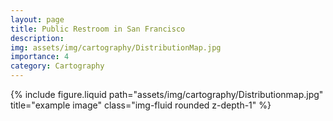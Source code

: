 ```yaml
---
layout: page
title: Public Restroom in San Francisco
description:
img: assets/img/cartography/DistributionMap.jpg
importance: 4
category: Cartography
---
```


<div class="row justify-content-sm-center">
    <div class="col-sm-8 mt-3 mt-md-0">
        {% include figure.liquid path="assets/img/cartography/Distributionmap.jpg" title="example image" class="img-fluid rounded z-depth-1" %}
    </div>
</div>
